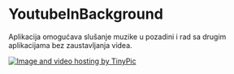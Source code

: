 # YoutubeInBackground

Aplikacija omogućava slušanje muzike u pozadini i rad sa drugim aplikacijama bez zaustavljanja videa. 

<a href="http://i68.tinypic.com/aceafk.jpg" target="_blank"><img src="http://i57.tinypic.com/314z0i1.jpg" border="0" alt="Image and video hosting by TinyPic"></a>
